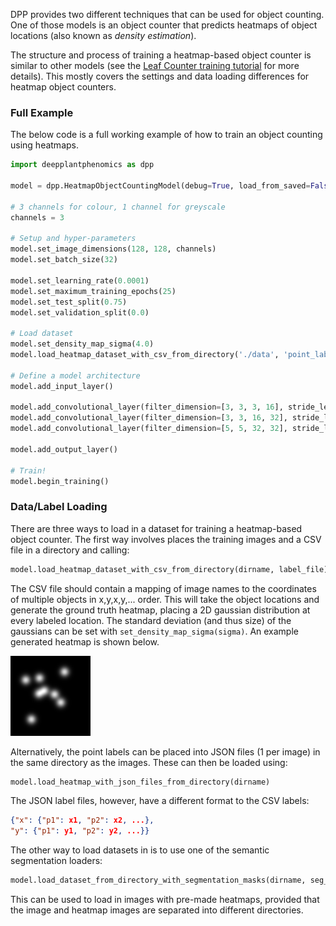 DPP provides two different techniques that can be used for object counting. One of those models is an object counter that predicts heatmaps of object locations (also known as *density estimation*).

The structure and process of training a heatmap-based object counter is similar to other models (see the [Leaf Counter training tutorial](Tutorial-Training-The-Leaf-Counter.md) for more details). This mostly covers the settings and data loading differences for heatmap object counters.

### Full Example

The below code is a full working example of how to train an object counting using heatmaps.

```python
import deepplantphenomics as dpp

model = dpp.HeatmapObjectCountingModel(debug=True, load_from_saved=False)

# 3 channels for colour, 1 channel for greyscale
channels = 3

# Setup and hyper-parameters
model.set_image_dimensions(128, 128, channels)
model.set_batch_size(32)

model.set_learning_rate(0.0001)
model.set_maximum_training_epochs(25)
model.set_test_split(0.75)
model.set_validation_split(0.0)

# Load dataset
model.set_density_map_sigma(4.0)
model.load_heatmap_dataset_with_csv_from_directory('./data', 'point_labels.csv')

# Define a model architecture
model.add_input_layer()

model.add_convolutional_layer(filter_dimension=[3, 3, 3, 16], stride_length=1, activation_function='relu')
model.add_convolutional_layer(filter_dimension=[3, 3, 16, 32], stride_length=1, activation_function='relu')
model.add_convolutional_layer(filter_dimension=[5, 5, 32, 32], stride_length=1, activation_function='relu')

model.add_output_layer()

# Train!
model.begin_training()
```

### Data/Label Loading

There are three ways to load in a dataset for training a heatmap-based object counter. The first way involves places the training images and a CSV file in a directory and calling:

```python
model.load_heatmap_dataset_with_csv_from_directory(dirname, label_file)
```

The CSV file should contain a mapping of image names to the coordinates of multiple objects in x,y,x,y,... order. This will take the object locations and generate the ground truth heatmap, placing a 2D gaussian distribution at every labeled location. The standard deviation (and thus size) of the gaussians can be set with `set_density_map_sigma(sigma)`. An example generated heatmap is shown below.

![Example Generated Heatmap](heatmap_labels.png)

Alternatively, the point labels can be placed into JSON files (1 per image) in the same directory as the images. These can then be loaded using:

```python
model.load_heatmap_with_json_files_from_directory(dirname)
```

The JSON label files, however, have a different format to the CSV labels:

```json
{"x": {"p1": x1, "p2": x2, ...}, 
"y": {"p1": y1, "p2": y2, ...}}
```

The other way to load datasets in is to use one of the semantic segmentation loaders:

```python
model.load_dataset_from_directory_with_segmentation_masks(dirname, seg_dirname)
```

This can be used to load in images with pre-made heatmaps, provided that the image and heatmap images are separated into different directories.

